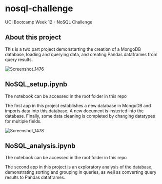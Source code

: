 # nosql-challenge
UCI Bootcamp Week 12 - NoSQL Challenge

## About this project
This is a two part project demonstarting the creation of a MongoDB database, loading and querying data, and creating Pandas dataframes from query results.

![Screenshot_1476](https://github.com/Adykey79/nosql-challenge/assets/149746353/3dbaf916-330d-46b4-a036-8a859684a151)

## NoSQL_setup.ipynb
The notebook can be accessed in the root folder in this repo

The first app in this project establishes a new database in MongoDB and imports data into this database. A new document is insterted into the database. Finally, some data cleaning is completed by changing datatypes for multiple fields.


![Screenshot_1478](https://github.com/Adykey79/nosql-challenge/assets/149746353/cf6b5866-61a1-4c7c-a374-26fb7de08293)


## NoSQL_analysis.ipynb
The notebook can be accessed in the root folder in this repo

The second app in this project is an exploratory analysis of the database, demonstrating sorting and grouping in queries, as well as converting query results to Pandas dataframes.
